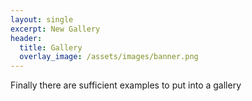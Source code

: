 ```yaml
---
layout: single
excerpt: New Gallery
header:
  title: Gallery
  overlay_image: /assets/images/banner.png
---
```


Finally there are sufficient examples to put into a gallery

